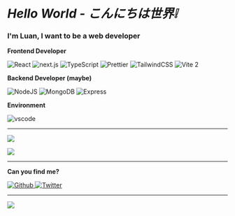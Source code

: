  <body>
<h1>
  <b><i>Hello World - こんにちは世界❕</i></b>
</h1>
<h3>
  <b>I'm Luan, I want to be a web developer </b>
</h3>
<picture>
  <source
    srcset="
      https://github-readme-stats.vercel.app/api?username=kita1510&show_icons=true&theme=dark
    "
    media="(prefers-color-scheme: dark)"
  />
  <source
    srcset="
      https://github-readme-stats.vercel.app/api?username=kita1510&show_icons=true
    "
    media="(prefers-color-scheme: light), (prefers-color-scheme: no-preference)"
  />
</picture>


  <p><strong>Frontend Developer</strong></p>
  <p>
  <img
    alt="React"
    src="https://img.shields.io/badge/-React-45b8d8?style=flat-square&logo=react&logoColor=white"
  />
  <img
    alt="next.js"
    src="https://img.shields.io/badge/-Next.js-000000?style=flat-square&logo=next.js&logoColor=white"
  />
  <img
    alt="TypeScript"
    src="https://img.shields.io/badge/-TypeScript-007ACC?style=flat-square&logo=typescript&logoColor=white"
  />
  <img
    alt="Prettier"
    src="https://img.shields.io/badge/-Prettier-F7B93E?style=flat-square&logo=prettier&logoColor=white"
  />
  <img
    alt="TailwindCSS"
    src="https://img.shields.io/badge/-tailwindcss-50B3D0?style=flat-square&logo=tailwindcss&logoColor=white"
  />
  <img
    alt="Vite 2"
    src="https://img.shields.io/badge/-Vite-81A3F9?style=flat-square&logo=vite&logoColor=white"
  />
  <!-- <img alt="Vue 3" src="https://img.shields.io/badge/-Vue-5BA17F?style=flat-square&logo=vue.js&logoColor=white" /> -->
</p>
<p><strong>Backend Developer (maybe)</strong></p>
<p>
  <img
    alt="NodeJS"
    src="https://img.shields.io/badge/-NodeJS-43853d?style=flat-square&logo=Node.js&logoColor=white"
  />
  <img
    alt="MongoDB"
    src="https://img.shields.io/badge/-MongoDB-13aa52?style=flat-square&logo=mongodb&logoColor=white"
  />
  <img
    alt="Express"
    src="https://img.shields.io/badge/-express-13aa52?style=flat-square&logo=express&logoColor=white"
  />
</p>

<p><strong>Environment</strong></p>
<p>
  <img
    alt="vscode"
    src="https://img.shields.io/badge/Visual%20Studio%20Code-blue?style=flat-square&logo=visual-studio-code&logoColor=ffffff"
  />
</p>
<hr/>

<p>
 <img
  src="https://github-readme-stats.vercel.app/api?username=kita1510&show_icons=true&theme=dark&hide_border=false"
  align=""
/>
<!--  <img
  src="https://github-readme-streak-stats.herokuapp.com/?user=kita1510&theme=dark&hide_border=false"
  align=""
/> -->

</p>
  <img
  src="https://github-readme-stats.vercel.app/api/top-langs/?username=kita1510&theme=dark&hide_border=false&include_all_commits=false&count_private=false&layout=compact"
  align=""
/>



<hr/>
<p><strong>Can you find me?</strong></p>
<p>
  <a href="https://github.com/kita1510" target="_blank"
    ><img
      alt="Github"
      src="https://img.shields.io/badge/GitHub-%2312100E.svg?&style=for-the-badge&logo=Github&logoColor=white"
  />
  </a>
  <a href="https://x.com/xayah_miku" target="_blank"
    ><img
      alt="Twitter"
      src="https://img.shields.io/badge/twitter-%231DA1F2.svg?&style=for-the-badge&logo=twitter&logoColor=white" />
   </a>


</p>
<hr/>
<a href="https://visitcount.itsvg.in">
  <img src="https://visitcount.itsvg.in/api?id=kita1510&label=Profile%20Views&color=4&icon=6&pretty=false" />
</a>
  </body>

